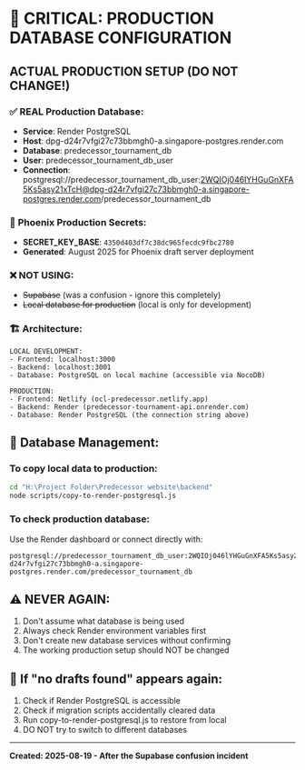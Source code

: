 # 🚨 CRITICAL: PRODUCTION DATABASE CONFIGURATION

## ACTUAL PRODUCTION SETUP (DO NOT CHANGE!)

### ✅ **REAL Production Database:**
- **Service**: Render PostgreSQL 
- **Host**: dpg-d24r7vfgi27c73bbmgh0-a.singapore-postgres.render.com
- **Database**: predecessor_tournament_db
- **User**: predecessor_tournament_db_user
- **Connection**: postgresql://predecessor_tournament_db_user:2WQIOj046lYHGuGnXFA5Ks5asy21xTcH@dpg-d24r7vfgi27c73bbmgh0-a.singapore-postgres.render.com/predecessor_tournament_db

### 🔑 **Phoenix Production Secrets:**
- **SECRET_KEY_BASE**: `4350d403df7c38dc965fecdc9fbc2780`
- **Generated**: August 2025 for Phoenix draft server deployment

### ❌ **NOT USING:**
- ~~Supabase~~ (was a confusion - ignore this completely)
- ~~Local database for production~~ (local is only for development)

### 🏗️ **Architecture:**
```
LOCAL DEVELOPMENT:
- Frontend: localhost:3000 
- Backend: localhost:3001
- Database: PostgreSQL on local machine (accessible via NocoDB)

PRODUCTION:
- Frontend: Netlify (ocl-predecessor.netlify.app)
- Backend: Render (predecessor-tournament-api.onrender.com) 
- Database: Render PostgreSQL (the connection string above)
```

## 🔧 **Database Management:**

### **To copy local data to production:**
```bash
cd "H:\Project Folder\Predecessor website\backend"
node scripts/copy-to-render-postgresql.js
```

### **To check production database:**
Use the Render dashboard or connect directly with:
```
postgresql://predecessor_tournament_db_user:2WQIOj046lYHGuGnXFA5Ks5asy21xTcH@dpg-d24r7vfgi27c73bbmgh0-a.singapore-postgres.render.com/predecessor_tournament_db
```

## ⚠️ **NEVER AGAIN:**
1. Don't assume what database is being used
2. Always check Render environment variables first
3. Don't create new database services without confirming
4. The working production setup should NOT be changed

## 🚨 **If "no drafts found" appears again:**
1. Check if Render PostgreSQL is accessible
2. Check if migration scripts accidentally cleared data
3. Run copy-to-render-postgresql.js to restore from local
4. DO NOT try to switch to different databases

---
**Created: 2025-08-19 - After the Supabase confusion incident**